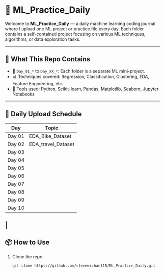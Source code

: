 # 🧠 ML_Practice_Daily

Welcome to **ML_Practice_Daily** — a daily machine learning coding journal where I upload one ML project or practice file every day. Each folder contains a self-contained project focusing on various ML techniques, algorithms, or data exploration tasks.

---

## 🚀 What This Repo Contains

- 📁 `Day_01_*` to `Day_XX_*`: Each folder is a separate ML mini-project.
- 📊 Techniques covered: Regression, Classification, Clustering, EDA, Feature Engineering, etc.
- 🧰 Tools used: Python, Scikit-learn, Pandas, Matplotlib, Seaborn, Jupyter Notebooks

---

## 📅 Daily Upload Schedule

| Day     | Topic                              |
|---------|------------------------------------|
| Day 01  | EDA_Bike_Dataset                   |
| Day 02  | EDA_travel_Dataset                 |
| Day 03  |                                    |
| Day 04  |                                    |
| Day 05  |                                    |
| Day 06  |                                    |
| Day 07  |                                    |
| Day 08  |                                    |
| Day 09  |                                    |
| Day 10  |                                    |
|
---

## 📦 How to Use

1. Clone the repo:
   ```bash
   git clone https://github.com/stevemichael15/ML_Practice_Daily.git
